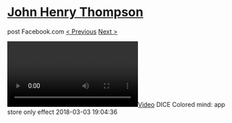 # [John Henry Thompson](../README.md)
post Facebook.com
[< Previous](2018-03-03-5.md) [Next >](2018-03-02-1.md)

[![](../media/2018-03-03/DICE-Colored-mind-app-store-only-effect.mp4)](../README.md)
DICE Colored mind: app store only effect
2018-03-03 19:04:36